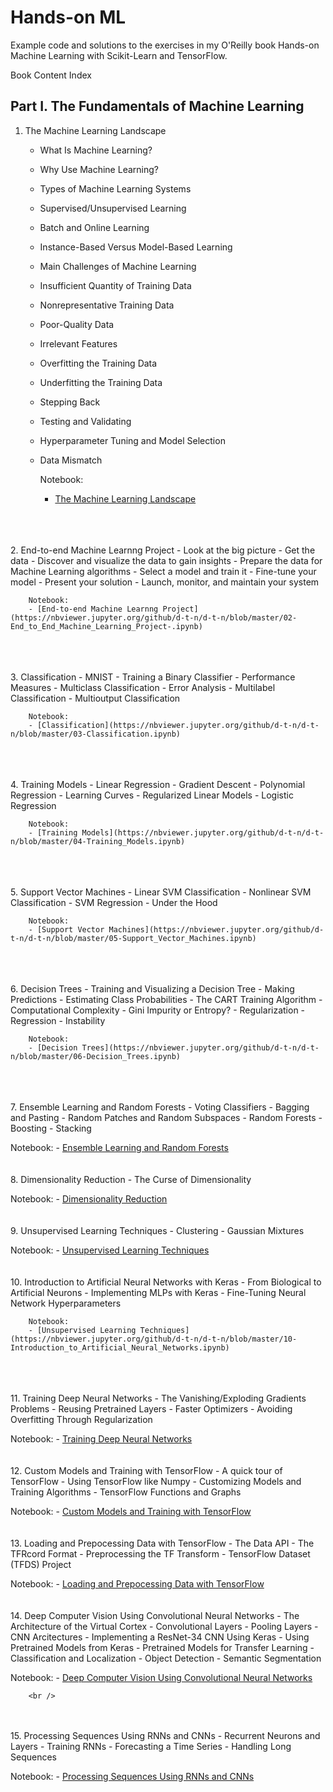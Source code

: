# Hands-on ML
 Example code and solutions to the exercises in my O'Reilly book Hands-on Machine Learning with Scikit-Learn and TensorFlow.

 Book Content Index

## Part I. The Fundamentals of Machine Learning
1. The Machine Learning Landscape
    - What Is Machine Learning?
    - Why Use Machine Learning?
    - Types of Machine Learning Systems
    - Supervised/Unsupervised Learning
    - Batch and Online Learning
    - Instance-Based Versus Model-Based Learning 
    - Main Challenges of Machine Learning
    - Insufficient Quantity of Training Data
    - Nonrepresentative Training Data
    - Poor-Quality Data
    - Irrelevant Features
    - Overfitting the Training Data
    - Underfitting the Training Data
    - Stepping Back
    - Testing and Validating
    - Hyperparameter Tuning and Model Selection
    - Data Mismatch

        Notebook:
        - [The Machine Learning Landscape](https://nbviewer.jupyter.org/github/d-t-n/d-t-n/blob/master/01-The_ML_Landscape.ipynb)
<br />
<br />
<br /> 
2. End-to-end Machine Learnng Project
    - Look at the big picture
    - Get the data
    - Discover and visualize the data to gain insights
    - Prepare the data for Machine Learning algorithms
    - Select a model and train it
    - Fine-tune your model
    - Present your solution
    - Launch, monitor, and maintain your system

        Notebook:
        - [End-to-end Machine Learnng Project](https://nbviewer.jupyter.org/github/d-t-n/d-t-n/blob/master/02-End_to_End_Machine_Learning_Project-.ipynb)
<br />
<br />
<br />
3. Classification
    - MNIST
    - Training a Binary Classifier
    - Performance Measures
    - Multiclass Classification
    - Error Analysis
    - Multilabel Classification
    - Multioutput Classification

        Notebook:
        - [Classification](https://nbviewer.jupyter.org/github/d-t-n/d-t-n/blob/master/03-Classification.ipynb)
<br />
<br />
<br />
4. Training Models
    - Linear Regression
    - Gradient Descent
    - Polynomial Regression
    - Learning Curves
    - Regularized Linear Models
    - Logistic Regression

        Notebook:
        - [Training Models](https://nbviewer.jupyter.org/github/d-t-n/d-t-n/blob/master/04-Training_Models.ipynb)
<br />
<br />
<br />
5. Support Vector Machines
    - Linear SVM Classification
    - Nonlinear SVM Classification
    - SVM Regression
    - Under the Hood

        Notebook:
        - [Support Vector Machines](https://nbviewer.jupyter.org/github/d-t-n/d-t-n/blob/master/05-Support_Vector_Machines.ipynb)
<br />
<br />
<br />
6. Decision Trees
    - Training and Visualizing a Decision Tree
    - Making Predictions
    - Estimating Class Probabilities
    - The CART Training Algorithm
    - Computational Complexity
    - Gini Impurity or Entropy?
    - Regularization
    - Regression
    - Instability

        Notebook:
        - [Decision Trees](https://nbviewer.jupyter.org/github/d-t-n/d-t-n/blob/master/06-Decision_Trees.ipynb)
<br />
<br />
<br />
7. Ensemble Learning and Random Forests
    - Voting Classifiers
    - Bagging and Pasting
    - Random Patches and Random Subspaces
    - Random Forests
    - Boosting
    - Stacking

Notebook:
        - [Ensemble Learning and Random Forests](https://nbviewer.jupyter.org/github/d-t-n/d-t-n/blob/master/07-Ensemble_Models.ipynb)
<br />
<br />
<br />
8. Dimensionality Reduction
    - The Curse of Dimensionality

Notebook:
        - [Dimensionality Reduction](https://nbviewer.jupyter.org/github/d-t-n/d-t-n/blob/master/08-Dimensionality_Reduction.ipynb)
<br />
<br />
<br />
9. Unsupervised Learning Techniques
    - Clustering
    - Gaussian Mixtures

Notebook:
        - [Unsupervised Learning Techniques](https://nbviewer.jupyter.org/github/d-t-n/d-t-n/blob/master/09-Unsupervised_Learning_Techniques.ipynb)
<br />
<br />
<br />
10. Introduction to Artificial Neural Networks with Keras
    - From Biological to Artificial Neurons
    - Implementing MLPs with Keras
    - Fine-Tuning Neural Network Hyperparameters

        Notebook:
        - [Unsupervised Learning Techniques](https://nbviewer.jupyter.org/github/d-t-n/d-t-n/blob/master/10-Introduction_to_Artificial_Neural_Networks.ipynb)
<br />
<br />
<br />
11. Training Deep Neural Networks
    - The Vanishing/Exploding Gradients Problems
    - Reusing Pretrained Layers
    - Faster Optimizers
    - Avoiding Overfitting Through Regularization

Notebook:
        - [Training Deep Neural Networks](https://nbviewer.jupyter.org/github/d-t-n/d-t-n/blob/master/11-Training_Deep_Neural_Networks.ipynb)
<br />
<br />
<br />
12. Custom Models and Training with TensorFlow
    - A quick tour of TensorFlow
    - Using TensorFlow like Numpy
    - Customizing Models and Training Algorithms
    - TensorFlow Functions and Graphs

Notebook:
        - [Custom Models and Training with TensorFlow](https://nbviewer.jupyter.org/github/d-t-n/d-t-n/blob/master/12-Custom_Models_and_TF.ipynb)
<br />
<br />
<br />
13. Loading and Prepocessing Data with TensorFlow
    - The Data API
    - The TFRcord Format
    - Preprocessing the TF Transform
    - TensorFlow Dataset (TFDS) Project

Notebook:
        - [Loading and Prepocessing Data with TensorFlow](https://nbviewer.jupyter.org/github/d-t-n/d-t-n/blob/master/13-Loading_and_Prepocessing_Data_with_TF.ipynb)
<br />
<br />
<br />
14. Deep Computer Vision Using Convolutional Neural Networks
    - The Architecture of the Virtual Cortex
    - Convolutional Layers
    - Pooling Layers
    - CNN Arcitectures
    - Implementing a ResNet-34 CNN Using Keras
    - Using Pretrained Models from Keras
    - Pretrained Models for Transfer Learning
    - Classification and Localization
    - Object Detection
    - Semantic Segmentation

Notebook:
        - [Deep Computer Vision Using Convolutional Neural Networks](https://nbviewer.jupyter.org/github/d-t-n/d-t-n/blob/master/14_Deep_Computer_Vision_Using_Convolutional_Neural_Networks.ipynb)

        <br />
<br />
<br />
15. Processing Sequences Using RNNs and CNNs
    - Recurrent Neurons and Layers
    - Training RNNs
    - Forecasting a Time Series
    - Handling Long Sequences


Notebook:
        - [Processing Sequences Using RNNs and CNNs](https://nbviewer.jupyter.org/github/d-t-n/d-t-n/blob/master/15_Processing_Sequences_Using_RNNs_and_CNNs.ipynb)